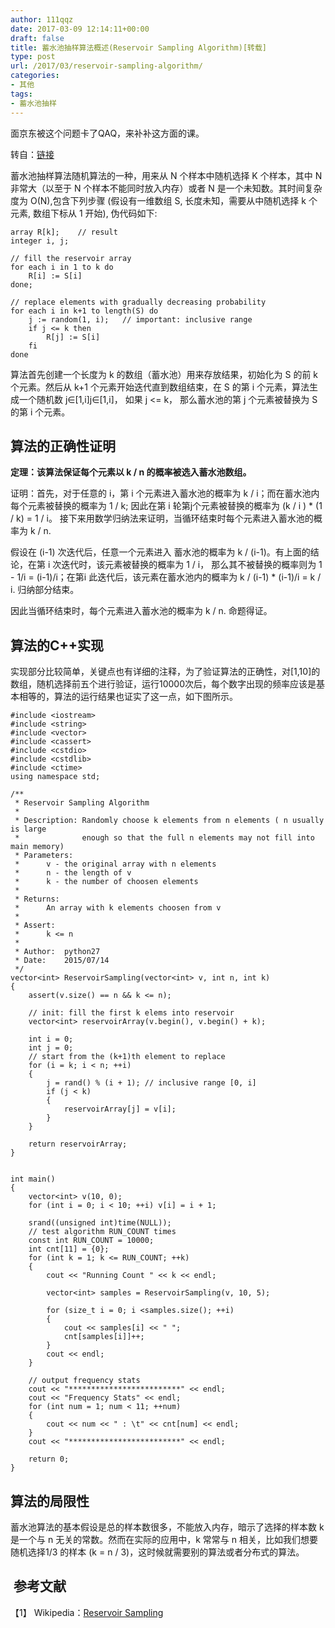 ```yaml
---
author: 111qqz
date: 2017-03-09 12:14:11+00:00
draft: false
title: 蓄水池抽样算法概述(Reservoir Sampling Algorithm)[转载]
type: post
url: /2017/03/reservoir-sampling-algorithm/
categories:
- 其他
tags:
- 蓄水池抽样
---
```


面京东被这个问题卡了QAQ，来补补这方面的课。

转自：[链接](http://www.cnblogs.com/python27/p/Reservoir_Sampling_Algorithm.html)

蓄水池抽样算法随机算法的一种，用来从 N 个样本中随机选择 K 个样本，其中 N 非常大（以至于 N 个样本不能同时放入内存）或者 N 是一个未知数。其时间复杂度为 O(N),包含下列步骤 (假设有一维数组 S, 长度未知，需要从中随机选择 k 个元素, 数组下标从 1 开始), 伪代码如下:

    
    array R[k];    // result
    integer i, j;
    
    // fill the reservoir array
    for each i in 1 to k do
        R[i] := S[i]
    done;
    
    // replace elements with gradually decreasing probability
    for each i in k+1 to length(S) do
        j := random(1, i);   // important: inclusive range
        if j <= k then
            R[j] := S[i]
        fi
    done


算法首先创建一个长度为 k 的数组（蓄水池）用来存放结果，初始化为 S 的前 k 个元素。然后从 k+1 个元素开始迭代直到数组结束，在 S 的第 i 个元素，算法生成一个随机数 j∈[1,i]j∈[1,i]， 如果 j <= k， 那么蓄水池的第 j 个元素被替换为 S 的第 i 个元素。


## 算法的正确性证明


**定理：该算法保证每个元素以 k / n 的概率被选入蓄水池数组。**

证明：首先，对于任意的 i，第 i 个元素进入蓄水池的概率为 k / i；而在蓄水池内每个元素被替换的概率为 1 / k; 因此在第 i 轮第j个元素被替换的概率为 (k / i ) * (1 / k) = 1 / i。 接下来用数学归纳法来证明，当循环结束时每个元素进入蓄水池的概率为 k / n.

假设在 (i-1) 次迭代后，任意一个元素进入 蓄水池的概率为 k / (i-1)。有上面的结论，在第 i 次迭代时，该元素被替换的概率为 1 / i， 那么其不被替换的概率则为 1 - 1/i = (i-1)/i；在第i 此迭代后，该元素在蓄水池内的概率为 k / (i-1) * (i-1)/i = k / i. 归纳部分结束。

因此当循环结束时，每个元素进入蓄水池的概率为 k / n. 命题得证。




## 算法的C++实现


实现部分比较简单，关键点也有详细的注释，为了验证算法的正确性，对[1,10]的数组，随机选择前五个进行验证，运行10000次后，每个数字出现的频率应该是基本相等的，算法的运行结果也证实了这一点，如下图所示。




    
    #include <iostream>
    #include <string>
    #include <vector>
    #include <cassert>
    #include <cstdio>
    #include <cstdlib>
    #include <ctime>
    using namespace std;
    
    /** 
     * Reservoir Sampling Algorithm
     * 
     * Description: Randomly choose k elements from n elements ( n usually is large
     *              enough so that the full n elements may not fill into main memory)
     * Parameters:
     *      v - the original array with n elements
     *      n - the length of v
     *      k - the number of choosen elements
     * 
     * Returns:
     *      An array with k elements choosen from v
     *
     * Assert: 
     *      k <= n
     *
     * Author:  python27
     * Date:    2015/07/14
     */
    vector<int> ReservoirSampling(vector<int> v, int n, int k)
    {
        assert(v.size() == n && k <= n);
    
        // init: fill the first k elems into reservoir
        vector<int> reservoirArray(v.begin(), v.begin() + k);
    
        int i = 0;
        int j = 0;
        // start from the (k+1)th element to replace
        for (i = k; i < n; ++i)
        {
            j = rand() % (i + 1); // inclusive range [0, i]
            if (j < k)
            {
                reservoirArray[j] = v[i];
            }
        }
    
        return reservoirArray;
    }
    
    
    int main()
    {
        vector<int> v(10, 0);
        for (int i = 0; i < 10; ++i) v[i] = i + 1;
    
        srand((unsigned int)time(NULL));
        // test algorithm RUN_COUNT times
        const int RUN_COUNT = 10000;
        int cnt[11] = {0};
        for (int k = 1; k <= RUN_COUNT; ++k)
        {
            cout << "Running Count " << k << endl;
    
            vector<int> samples = ReservoirSampling(v, 10, 5);
    
            for (size_t i = 0; i <samples.size(); ++i)
            {
                cout << samples[i] << " ";
                cnt[samples[i]]++;
            }
            cout << endl;
        }
    
        // output frequency stats
        cout << "*************************" << endl;
        cout << "Frequency Stats" << endl;
        for (int num = 1; num < 11; ++num)
        {
            cout << num << " : \t" << cnt[num] << endl;
        }
        cout << "*************************" << endl;
    
        return 0;
    }




## 算法的局限性


蓄水池算法的基本假设是总的样本数很多，不能放入内存，暗示了选择的样本数 k 是一个与 n 无关的常数。然而在实际的应用中，k 常常与 n 相关，比如我们想要随机选择1/3 的样本 (k = n / 3)，这时候就需要别的算法或者分布式的算法。


##  参考文献


【1】 Wikipedia：[Reservoir Sampling](https://en.wikipedia.org/wiki/Reservoir_sampling)







